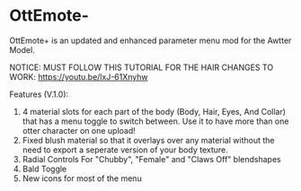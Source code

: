 # OttEmote-
OttEmote+ is an updated and enhanced parameter menu mod for the Awtter Model.

NOTICE: MUST FOLLOW THIS TUTORIAL FOR THE HAIR CHANGES TO WORK: https://youtu.be/lxJ-61Xnyhw

Features (V.1.0):
1. 4 material slots for each part of the body (Body, Hair, Eyes, And Collar) that has a menu toggle to switch between. Use it to have more than one otter character on one upload!
2. Fixed blush material so that it overlays over any material without the need to export a seperate version of your body texture.
3. Radial Controls For "Chubby", "Female" and "Claws Off" blendshapes
4. Bald Toggle
5. New icons for most of the menu 

